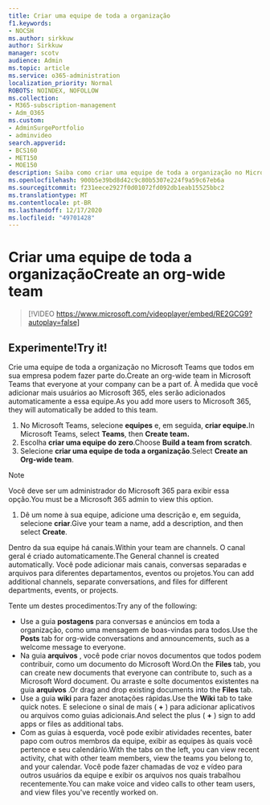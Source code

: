```yaml
---
title: Criar uma equipe de toda a organização
f1.keywords:
- NOCSH
ms.author: sirkkuw
author: Sirkkuw
manager: scotv
audience: Admin
ms.topic: article
ms.service: o365-administration
localization_priority: Normal
ROBOTS: NOINDEX, NOFOLLOW
ms.collection:
- M365-subscription-management
- Adm_O365
ms.custom:
- AdminSurgePortfolio
- adminvideo
search.appverid:
- BCS160
- MET150
- MOE150
description: Saiba como criar uma equipe de toda a organização no Microsoft Teams.
ms.openlocfilehash: 900b5e39bd8d42c9c80b5307e224f9a59c67eb6a
ms.sourcegitcommit: f231eece2927f0d01072fd092db1eab15525bbc2
ms.translationtype: MT
ms.contentlocale: pt-BR
ms.lasthandoff: 12/17/2020
ms.locfileid: "49701428"
---
```

# <a name="create-an-org-wide-team"></a><span data-ttu-id="7f788-103">Criar uma equipe de toda a organização</span><span class="sxs-lookup"><span data-stu-id="7f788-103">Create an org-wide team</span></span>

> [!VIDEO https://www.microsoft.com/videoplayer/embed/RE2GCG9?autoplay=false]

## <a name="try-it"></a><span data-ttu-id="7f788-104">Experimente!</span><span class="sxs-lookup"><span data-stu-id="7f788-104">Try it!</span></span>

<span data-ttu-id="7f788-105">Crie uma equipe de toda a organização no Microsoft Teams que todos em sua empresa podem fazer parte do.</span><span class="sxs-lookup"><span data-stu-id="7f788-105">Create an org-wide team in Microsoft Teams that everyone at your company can be a part of.</span></span> <span data-ttu-id="7f788-106">À medida que você adicionar mais usuários ao Microsoft 365, eles serão adicionados automaticamente a essa equipe.</span><span class="sxs-lookup"><span data-stu-id="7f788-106">As you add more users to Microsoft 365, they will automatically be added to this team.</span></span>

1. <span data-ttu-id="7f788-107">No Microsoft Teams, selecione  **equipes** e, em seguida, **criar equipe.**</span><span class="sxs-lookup"><span data-stu-id="7f788-107">In Microsoft Teams, select  **Teams**, then **Create team.**</span></span>
2. <span data-ttu-id="7f788-108">Escolha  **criar uma equipe do zero**.</span><span class="sxs-lookup"><span data-stu-id="7f788-108">Choose  **Build a team from scratch**.</span></span>
3. <span data-ttu-id="7f788-109">Selecione  **criar uma equipe de toda a organização**.</span><span class="sxs-lookup"><span data-stu-id="7f788-109">Select  **Create an Org-wide team**.</span></span>

> [!NOTE]
> <span data-ttu-id="7f788-110">Você deve ser um administrador do Microsoft 365 para exibir essa opção.</span><span class="sxs-lookup"><span data-stu-id="7f788-110">You must be a Microsoft 365 admin to view this option.</span></span>

1. <span data-ttu-id="7f788-111">Dê um nome à sua equipe, adicione uma descrição e, em seguida, selecione  **criar**.</span><span class="sxs-lookup"><span data-stu-id="7f788-111">Give your team a name, add a description, and then select  **Create**.</span></span>

<span data-ttu-id="7f788-112">Dentro da sua equipe há canais.</span><span class="sxs-lookup"><span data-stu-id="7f788-112">Within your team are channels.</span></span> <span data-ttu-id="7f788-113">O canal geral é criado automaticamente.</span><span class="sxs-lookup"><span data-stu-id="7f788-113">The General channel is created automatically.</span></span> <span data-ttu-id="7f788-114">Você pode adicionar mais canais, conversas separadas e arquivos para diferentes departamentos, eventos ou projetos.</span><span class="sxs-lookup"><span data-stu-id="7f788-114">You can add additional channels, separate conversations, and files for different departments, events, or projects.</span></span>

<span data-ttu-id="7f788-115">Tente um destes procedimentos:</span><span class="sxs-lookup"><span data-stu-id="7f788-115">Try any of the following:</span></span>

- <span data-ttu-id="7f788-116">Use a guia  **postagens** para conversas e anúncios em toda a organização, como uma mensagem de boas-vindas para todos.</span><span class="sxs-lookup"><span data-stu-id="7f788-116">Use the  **Posts** tab for org-wide conversations and announcements, such as a welcome message to everyone.</span></span>
- <span data-ttu-id="7f788-117">Na guia  **arquivos** , você pode criar novos documentos que todos podem contribuir, como um documento do Microsoft Word.</span><span class="sxs-lookup"><span data-stu-id="7f788-117">On the  **Files** tab, you can create new documents that everyone can contribute to, such as a Microsoft Word document.</span></span> <span data-ttu-id="7f788-118">Ou arraste e solte documentos existentes na guia  **arquivos** .</span><span class="sxs-lookup"><span data-stu-id="7f788-118">Or drag and drop existing documents into the  **Files** tab.</span></span>
- <span data-ttu-id="7f788-119">Use a guia  **wiki** para fazer anotações rápidas.</span><span class="sxs-lookup"><span data-stu-id="7f788-119">Use the  **Wiki** tab to take quick notes.</span></span> <span data-ttu-id="7f788-120">E selecione o sinal de mais ( **+** ) para adicionar aplicativos ou arquivos como guias adicionais.</span><span class="sxs-lookup"><span data-stu-id="7f788-120">And select the plus ( **+** ) sign to add apps or files as additional tabs.</span></span>
- <span data-ttu-id="7f788-121">Com as guias à esquerda, você pode exibir atividades recentes, bater papo com outros membros da equipe, exibir as equipes às quais você pertence e seu calendário.</span><span class="sxs-lookup"><span data-stu-id="7f788-121">With the tabs on the left, you can view recent activity, chat with other team members, view the teams you belong to, and your calendar.</span></span> <span data-ttu-id="7f788-122">Você pode fazer chamadas de voz e vídeo para outros usuários da equipe e exibir os arquivos nos quais trabalhou recentemente.</span><span class="sxs-lookup"><span data-stu-id="7f788-122">You can make voice and video calls to other team users, and view files you've recently worked on.</span></span>